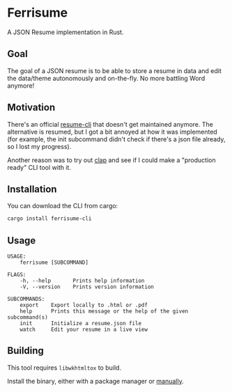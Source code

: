# Ferrisume

A JSON Resume implementation in Rust.

## Goal
The goal of a JSON resume is to be able to store a resume in data and edit the data/theme autonomously and on-the-fly. No more battling Word anymore!

## Motivation

There's an official [resume-cli](https://github.com/jsonresume/resume-cli) that doesn't get maintained anymore. The alternative is resumed, but I got a bit annoyed at how it was implemented (for example, the init subcommand didn't check if there's a json file already, so I lost my progress). 

Another reason was to try out [clap](https://github.com/clap-rs/clap) and see if I could make a "production ready" CLI tool with it.

## Installation

You can download the CLI from cargo:
```sh
cargo install ferrisume-cli
```

## Usage

```
USAGE:
    ferrisume [SUBCOMMAND]

FLAGS:
    -h, --help       Prints help information
    -V, --version    Prints version information

SUBCOMMANDS:
    export    Export locally to .html or .pdf
    help      Prints this message or the help of the given subcommand(s)
    init      Initialize a resume.json file
    watch     Edit your resume in a live view
```

## Building

This tool requires `libwkhtmltox` to build.

Install the binary, either with a package manager or [manually](https://github.com/wkhtmltopdf/packaging/releases).
